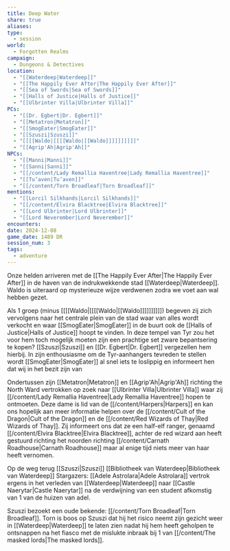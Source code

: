 ```yaml
---
title: Deep Water
share: true
aliases: 
type:
  - session
world:
  - Forgotten Realms
campaign:
  - Dungeons & Detectives
location:
  - "[[Waterdeep|Waterdeep]]"
  - "[[The Happily Ever After|The Happily Ever After]]"
  - "[[Sea of Swords|Sea of Swords]]"
  - "[[Halls of Justice|Halls of Justice]]"
  - "[[Ulbrinter Villa|Ulbrinter Villa]]"
PCs:
  - "[[Dr. Egbert|Dr. Egbert]]"
  - "[[Metatron|Metatron]]"
  - "[[SmogEater|SmogEater]]"
  - "[[Szuszi|Szuszi]]"
  - "[[[[Waldo|[[[[Waldo|[[Waldo]]]]]]]]]]"
  - "[[Agrip'Ah|Agrip'Ah]]"
NPCs:
  - "[[Manni|Manni]]"
  - "[[Sanni|Sanni]]"
  - "[[/content/Lady Remallia Haventree|Lady Remallia Haventree]]"
  - "[[Tu’aven|Tu’aven]]"
  - "[[/content/Torn Broadleaf|Torn Broadleaf]]"
mentions:
  - "[[Lorcil Silkhands|Lorcil Silkhands]]"
  - "[[/content/Elvira Blacktree|Elvira Blacktree]]"
  - "[[Lord Ulbrinter|Lord Ulbrinter]]"
  - "[[Lord Neverember|Lord Neverember]]"
encounters: 
date: 2024-12-08
game_date: 1489 DR
session_num: 3
tags:
  - adventure
---
```


Onze helden arriveren met de [[The Happily Ever After|The Happily Ever After]] in de haven van de indrukwekkende stad [[Waterdeep|Waterdeep]]. Waldo is uiteraard op mysterieuze wijze verdwenen zodra we voet aan wal hebben gezet. 

Als 1 groep (minus [[[[Waldo|[[[[Waldo|[[Waldo]]]]]]]]]]) begeven zij zich vervolgens naar het centrale plein van de stad waar van alles wordt verkocht en waar [[SmogEater|SmogEater]] in de buurt ook de [[Halls of Justice|Halls of Justice]] hoopt te vinden. In deze tempel van Tyr zou het voor hem toch mogelijk moeten zijn een prachtige set zware bepantsering te kopen? [[Szuszi|Szuszi]] en [[Dr. Egbert|Dr. Egbert]] vergezellen hem hierbij. In zijn enthousiasme om de Tyr-aanhangers tevreden te stellen wordt [[SmogEater|SmogEater]] al snel iets te loslippig en informeert hen dat wij in het bezit zijn van 

Ondertussen zijn [[Metatron|Metatron]] en [[Agrip'Ah|Agrip'Ah]] richting the North Ward vertrokken op zoek naar [[Ulbrinter Villa|Ulbrinter Villa]] waar zij [[/content/Lady Remallia Haventree|Lady Remallia Haventree]] hopen te ontmoeten. Deze dame is lid van de [[/content/Harpers|Harpers]] en kan ons hopelijk aan meer informatie helpen over de [[/content/Cult of the Dragon|Cult of the Dragon]] en de [[/content/Red Wizards of Thay|Red Wizards of Thay]]. Zij informeert ons dat ze een half-elf ranger, genaamd [[/content/Elvira Blacktree|Elvira Blacktree]], achter de red wizard aan heeft gestuurd richting het noorden richting [[/content/Carnath Roadhouse|Carnath Roadhouse]] maar al enige tijd niets meer van haar heeft vernomen. 

Op de weg terug 
[[Szuszi|Szuszi]]
[[Bibliotheek van Waterdeep|Bibliotheek van Waterdeep]] 
Stargazers: [[Adele Astrolara|Adele Astrolara]] vertrok ergens in het verleden van [[Waterdeep|Waterdeep]] naar [[Castle Naerytar|Castle Naerytar]] na de verdwijning van een student afkomstig van 1 van de huizen van adel. 

Szuszi bezoekt een oude bekende: [[/content/Torn Broadleaf|Torn Broadleaf]]. Torn is boos op Szuszi dat hij het risico neemt zijn gezicht weer in [[Waterdeep|Waterdeep]] te laten zien nadat hij hem heeft geholpen te ontsnappen na het fiasco met de mislukte inbraak bij 1 van [[/content/The masked lords|The masked lords]].
